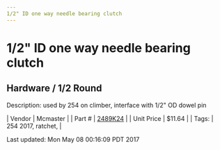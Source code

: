 ```yaml
---
1/2" ID one way needle bearing clutch
---
```

# 1/2" ID one way needle bearing clutch
## Hardware / 1/2 Round
Description: 	used by 254 on climber, interface with 1/2" OD dowel pin 

| Vendor | Mcmaster | 
| Part # | [2489K24](https://www.mcmaster.com/#2489K24) | 
| Unit Price | $11.64 | 
| Tags: | 254 2017, ratchet,  | 

Last updated: Mon May 08 00:16:09 PDT 2017